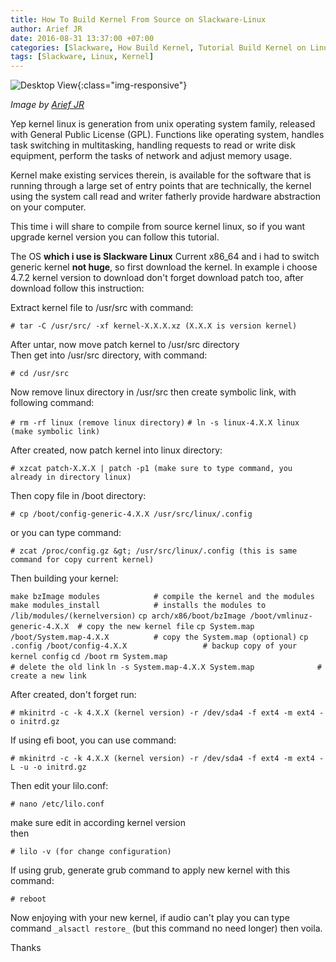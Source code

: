 ```yaml
---
title: How To Build Kernel From Source on Slackware-Linux
author: Arief JR
date: 2016-08-31 13:37:00 +07:00
categories: [Slackware, How Build Kernel, Tutorial Build Kernel on Linux]
tags: [Slackware, Linux, Kernel]
---
```


![Desktop View](https://cdn.jsdelivr.net/gh/tuxnoob/images@main/linux-kernel.png){:class="img-responsive"}

_Image by [Arief JR](https://linkedin.com/in/arief-jr)_

Yep kernel linux is generation from unix operating system family, released with General Public License (GPL). Functions like operating system, handles task switching in multitasking, handling requests to read or write disk equipment, perform the tasks of network and adjust memory usage.

Kernel make existing services therein, is available for the software that is running through a large set of entry points that are technically, the kernel using the system call read and writer fatherly provide hardware abstraction on your computer.

This time i will share to compile from source kernel linux, so if you want upgrade kernel version you can follow this tutorial.

The OS **which i use is Slackware Linux** Current x86_64 and i had to switch generic kernel **not huge**, so first download the kernel. In example i choose 4.7.2 kernel version to download don't forget download patch too, after download follow this instruction:

Extract kernel file to /usr/src with command:  
 
  `# tar -C /usr/src/ -xf kernel-X.X.X.xz (X.X.X is version kernel)`

After untar, now move patch kernel to /usr/src directory  
Then get into /usr/src directory, with command:

  `# cd /usr/src`

Now remove linux directory in /usr/src then create symbolic link, with following command:  
 
  `# rm -rf linux (remove linux directory)`
  `# ln -s linux-4.X.X linux (make symbolic link)`

After created, now patch kernel into linux directory:

  `# xzcat patch-X.X.X | patch -p1 (make sure to type command, you already in directory linux)`

Then copy file in /boot directory:  
 

  `# cp /boot/config-generic-4.X.X /usr/src/linux/.config`

or you can type command:  

  `# zcat /proc/config.gz &gt; /usr/src/linux/.config (this is same command for copy current kernel)`

Then building your kernel:   

  `make bzImage modules            # compile the kernel and the modules`
  `make modules_install            # installs the modules to /lib/modules/(kernelversion)`
  `cp arch/x86/boot/bzImage /boot/vmlinuz-generic-4.X.X  # copy the new kernel file`
  `cp System.map /boot/System.map-4.X.X          # copy the System.map (optional)`
  `cp .config /boot/config-4.X.X                 # backup copy of your kernel config`
  `cd /boot`
  `rm System.map                                           # delete the old link`
  `ln -s System.map-4.X.X System.map              # create a new link`

After created, don't forget run:

  `# mkinitrd -c -k 4.X.X (kernel version) -r /dev/sda4 -f ext4 -m ext4 -o initrd.gz`

If using efi boot, you can use command:

  `# mkinitrd -c -k 4.X.X (kernel version) -r /dev/sda4 -f ext4 -m ext4 -L -u -o initrd.gz`

Then edit your lilo.conf:  
 
  `# nano /etc/lilo.conf`

make sure edit in according kernel version  
then  
 
  `# lilo -v (for change configuration)`

If using grub, generate grub command to apply new kernel with this command:

  `# reboot`

Now enjoying with your new kernel, if audio can't play you can type command `_alsactl restore_` (but this command no need longer) then voila.

Thanks
